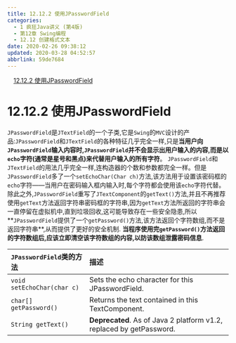 ```yaml
---
title: 12.12.2 使用JPasswordField
categories: 
  - 1 疯狂Java讲义 (第4版)
  - 第12章 Swing编程
  - 12.12 创建格式文本
date: 2020-02-26 09:38:12
updated: 2020-03-28 04:52:57
abbrlink: 59de7684
---
```

<div id='my_toc'><a href="/JavaReadingNotes/59de7684/#12-12-2-使用JPasswordField" class="header_1">12.12.2 使用JPasswordField</a>&nbsp;<br></div>
<style>.header_1{margin-left: 1em;}.header_2{margin-left: 2em;}.header_3{margin-left: 3em;}.header_4{margin-left: 4em;}.header_5{margin-left: 5em;}.header_6{margin-left: 6em;}</style>
<!--more-->
<script>if (navigator.platform.search('arm')==-1){document.getElementById('my_toc').style.display = 'none';}var e,p = document.getElementsByTagName('p');while (p.length>0) {e = p[0];e.parentElement.removeChild(e);}</script>

<!--end-->
# 12.12.2 使用JPasswordField
`JPasswordField`是`JTextField`的一个子类,它是`Swing`的`MVC`设计的产品:`JPasswordField`和`JTextField`的各种特征几乎完全一样,只是**当用户向`JPasswordField`输入内容时,`JPasswordField`并不会显示出用户输入的内容,而是以`echo`字符(通常是星号和黑点)来代替用户输入的所有字符**。
`JPasswordField`和`JTextField`的用法几乎完全一样,连构造器的个数和参数都完全一样。但是`JPasswordField`多了一个`setEchoChar(Char ch)`方法,该方法用于设置该密码框的`echo`字符——当用户在密码输入框内输入时,每个字符都会使用该`echo`字符代替。
除此之外,`JPasswordField`重写了`JTextComponent`的`getText()`方法,并且不再推荐使用`getText`方法返回字符串密码框的字符串,因为`getText`方法所返回的字符串会一直停留在虚拟机中,直到垃圾回收,这可能导致存在一些安全隐患,所以**`JPasswordField`提供了一个`getPassword()`方法,该方法返回个字符数组,而不是返回字符串**,从而提供了更好的安全机制.
**当程序使用完`getPassword()`方法返回的字符数组后,应该立即清空该字符数组的内容,以防该数组泄露密码信息**.

|`JPasswordField`类的方法|描述|
|:--|:--|
|`void setEchoChar(char c)`|Sets the echo character for this JPasswordField.|
|`char[] getPassword()`|Returns the text contained in this TextComponent.|
|`String getText()`|**Deprecated**. As of Java 2 platform v1.2, replaced by getPassword.|
